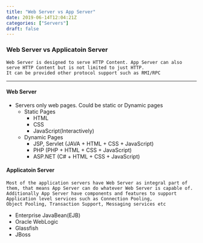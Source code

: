 ```yaml
---
title: "Web Server vs App Server"
date: 2019-06-14T12:04:21Z
categories: ["Servers"]
draft: false
---
```




### Web Server vs Applicatoin Server
    Web Server is designed to serve HTTP Content. App Server can also serve HTTP Content but is not limited to just HTTP. 
    It can be provided other protocol support such as RMI/RPC
---

#### Web Server
* Servers only web pages. Could be static or Dynamic pages
    * Static Pages
        * HTML
        * CSS
        * JavaScript(Interactively)
    * Dynamic Pages
        * JSP, Servlet (JAVA + HTML + CSS + JavaScript)
        * PHP (PHP + HTML + CSS + JavaScript)
        * ASP.NET (C# + HTML + CSS + JavaScript)

#### Applicatoin Server
    Most of the application servers have Web Server as integral part of them, that means App Server can do whatever Web Server is capable of. 
    Additionally App Server have components and features to support Application level services such as Connection Pooling, 
    Object Pooling, Transaction Support, Messaging services etc
    
* Enterprise JavaBean(EJB)
* Oracle WebLogic
* Glassfish
* JBoss